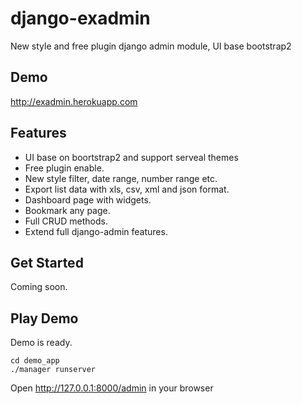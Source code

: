 django-exadmin
==============

New style and free plugin django admin module, UI base bootstrap2

Demo
----

http://exadmin.herokuapp.com

Features
--------

* UI base on boortstrap2 and support serveal themes
* Free plugin enable.
* New style filter, date range, number range etc.
* Export list data with xls, csv, xml and json format.
* Dashboard page with widgets.
* Bookmark any page.
* Full CRUD methods.
* Extend full django-admin features.


Get Started
-----------

Coming soon.


Play Demo
---------

Demo is ready.

    cd demo_app
    ./manager runserver

Open http://127.0.0.1:8000/admin in your browser

